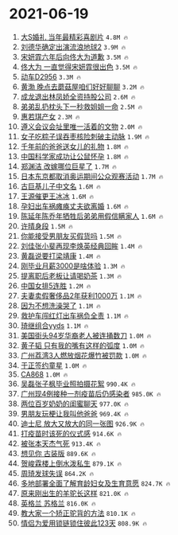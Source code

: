 # 2021-06-19

1. [大S婚礼 当年最精彩喜剧片](https://s.weibo.com/weibo?q=%E5%A4%A7S%E5%A9%9A%E7%A4%BC%20%E5%BD%93%E5%B9%B4%E6%9C%80%E7%B2%BE%E5%BD%A9%E5%96%9C%E5%89%A7%E7%89%87&Refer=top) `4.8M 🔥`
1. [刘德华确定出演流浪地球2](https://s.weibo.com/weibo?q=%23%E5%88%98%E5%BE%B7%E5%8D%8E%E7%A1%AE%E5%AE%9A%E5%87%BA%E6%BC%94%E6%B5%81%E6%B5%AA%E5%9C%B0%E7%90%832%23&Refer=top) `3.9M 🔥`
1. [宋妍霏六年后向佟大为道歉](https://s.weibo.com/weibo?q=%23%E5%AE%8B%E5%A6%8D%E9%9C%8F%E5%85%AD%E5%B9%B4%E5%90%8E%E5%90%91%E4%BD%9F%E5%A4%A7%E4%B8%BA%E9%81%93%E6%AD%89%23&Refer=top) `3.5M 🔥`
1. [佟大为 一直觉得宋妍霏很出色](https://s.weibo.com/weibo?q=%E4%BD%9F%E5%A4%A7%E4%B8%BA%20%E4%B8%80%E7%9B%B4%E8%A7%89%E5%BE%97%E5%AE%8B%E5%A6%8D%E9%9C%8F%E5%BE%88%E5%87%BA%E8%89%B2&Refer=top) `3.5M 🔥`
1. [动车D2956](https://s.weibo.com/weibo?q=%23%E5%8A%A8%E8%BD%A6D2956%23&Refer=top) `3.3M 🔥`
1. [黄渤 晚点去蘑菇屋咱们好好聊聊](https://s.weibo.com/weibo?q=%E9%BB%84%E6%B8%A4%20%E6%99%9A%E7%82%B9%E5%8E%BB%E8%98%91%E8%8F%87%E5%B1%8B%E5%92%B1%E4%BB%AC%E5%A5%BD%E5%A5%BD%E8%81%8A%E8%81%8A&Refer=top) `3.2M 🔥`
1. [成龙退出林凤娇全资持股公司](https://s.weibo.com/weibo?q=%23%E6%88%90%E9%BE%99%E9%80%80%E5%87%BA%E6%9E%97%E5%87%A4%E5%A8%87%E5%85%A8%E8%B5%84%E6%8C%81%E8%82%A1%E5%85%AC%E5%8F%B8%23&Refer=top) `2.6M 🔥`
1. [弟弟乱扔枕头下一秒救姐姐一命](https://s.weibo.com/weibo?q=%23%E5%BC%9F%E5%BC%9F%E4%B9%B1%E6%89%94%E6%9E%95%E5%A4%B4%E4%B8%8B%E4%B8%80%E7%A7%92%E6%95%91%E5%A7%90%E5%A7%90%E4%B8%80%E5%91%BD%23&Refer=top) `2.5M 🔥`
1. [惠若琪产女](https://s.weibo.com/weibo?q=%23%E6%83%A0%E8%8B%A5%E7%90%AA%E4%BA%A7%E5%A5%B3%23&Refer=top) `2.3M 🔥`
1. [遵义会议会址里唯一活着的文物](https://s.weibo.com/weibo?q=%23%E9%81%B5%E4%B9%89%E4%BC%9A%E8%AE%AE%E4%BC%9A%E5%9D%80%E9%87%8C%E5%94%AF%E4%B8%80%E6%B4%BB%E7%9D%80%E7%9A%84%E6%96%87%E7%89%A9%23&Refer=top) `2.0M 🔥`
1. [女子吃粽子误吞枣核险刺破主动脉](https://s.weibo.com/weibo?q=%23%E5%A5%B3%E5%AD%90%E5%90%83%E7%B2%BD%E5%AD%90%E8%AF%AF%E5%90%9E%E6%9E%A3%E6%A0%B8%E9%99%A9%E5%88%BA%E7%A0%B4%E4%B8%BB%E5%8A%A8%E8%84%89%23&Refer=top) `1.9M 🔥`
1. [千年前的爸爸送女儿的礼物](https://s.weibo.com/weibo?q=%23%E5%8D%83%E5%B9%B4%E5%89%8D%E7%9A%84%E7%88%B8%E7%88%B8%E9%80%81%E5%A5%B3%E5%84%BF%E7%9A%84%E7%A4%BC%E7%89%A9%23&Refer=top) `1.8M 🔥`
1. [中国科学家成功让公鼠怀孕](https://s.weibo.com/weibo?q=%23%E4%B8%AD%E5%9B%BD%E7%A7%91%E5%AD%A6%E5%AE%B6%E6%88%90%E5%8A%9F%E8%AE%A9%E5%85%AC%E9%BC%A0%E6%80%80%E5%AD%95%23&Refer=top) `1.8M 🔥`
1. [郑渊洁 改嫁哪位巨星了](https://s.weibo.com/weibo?q=%E9%83%91%E6%B8%8A%E6%B4%81%20%E6%94%B9%E5%AB%81%E5%93%AA%E4%BD%8D%E5%B7%A8%E6%98%9F%E4%BA%86&Refer=top) `1.7M 🔥`
1. [日本东京都取消奥运期间公众观赛活动](https://s.weibo.com/weibo?q=%23%E6%97%A5%E6%9C%AC%E4%B8%9C%E4%BA%AC%E9%83%BD%E5%8F%96%E6%B6%88%E5%A5%A5%E8%BF%90%E6%9C%9F%E9%97%B4%E5%85%AC%E4%BC%97%E8%A7%82%E8%B5%9B%E6%B4%BB%E5%8A%A8%23&Refer=top) `1.7M 🔥`
1. [古巨基儿子中文名](https://s.weibo.com/weibo?q=%23%E5%8F%A4%E5%B7%A8%E5%9F%BA%E5%84%BF%E5%AD%90%E4%B8%AD%E6%96%87%E5%90%8D%23&Refer=top) `1.6M 🔥`
1. [王源催更王冰冰](https://s.weibo.com/weibo?q=%23%E7%8E%8B%E6%BA%90%E5%82%AC%E6%9B%B4%E7%8E%8B%E5%86%B0%E5%86%B0%23&Refer=top) `1.6M 🔥`
1. [孕妇出车祸瘫痪丈夫欲离婚](https://s.weibo.com/weibo?q=%23%E5%AD%95%E5%A6%87%E5%87%BA%E8%BD%A6%E7%A5%B8%E7%98%AB%E7%97%AA%E4%B8%88%E5%A4%AB%E6%AC%B2%E7%A6%BB%E5%A9%9A%23&Refer=top) `1.6M 🔥`
1. [陈延年陈乔年牺牲后弟弟用假信瞒家人](https://s.weibo.com/weibo?q=%23%E9%99%88%E5%BB%B6%E5%B9%B4%E9%99%88%E4%B9%94%E5%B9%B4%E7%89%BA%E7%89%B2%E5%90%8E%E5%BC%9F%E5%BC%9F%E7%94%A8%E5%81%87%E4%BF%A1%E7%9E%92%E5%AE%B6%E4%BA%BA%23&Refer=top) `1.6M 🔥`
1. [许晴身段](https://s.weibo.com/weibo?q=%23%E8%AE%B8%E6%99%B4%E8%BA%AB%E6%AE%B5%23&Refer=top) `1.5M 🔥`
1. [你能接受男朋友买假货吗](https://s.weibo.com/weibo?q=%23%E4%BD%A0%E8%83%BD%E6%8E%A5%E5%8F%97%E7%94%B7%E6%9C%8B%E5%8F%8B%E4%B9%B0%E5%81%87%E8%B4%A7%E5%90%97%23&Refer=top) `1.5M 🔥`
1. [刘佳张小斐再现李焕英经典回眸](https://s.weibo.com/weibo?q=%23%E5%88%98%E4%BD%B3%E5%BC%A0%E5%B0%8F%E6%96%90%E5%86%8D%E7%8E%B0%E6%9D%8E%E7%84%95%E8%8B%B1%E7%BB%8F%E5%85%B8%E5%9B%9E%E7%9C%B8%23&Refer=top) `1.4M 🔥`
1. [黄磊说要打梁靖康](https://s.weibo.com/weibo?q=%23%E9%BB%84%E7%A3%8A%E8%AF%B4%E8%A6%81%E6%89%93%E6%A2%81%E9%9D%96%E5%BA%B7%23&Refer=top) `1.4M 🔥`
1. [刚毕业月薪3000是啥体验](https://s.weibo.com/weibo?q=%23%E5%88%9A%E6%AF%95%E4%B8%9A%E6%9C%88%E8%96%AA3000%E6%98%AF%E5%95%A5%E4%BD%93%E9%AA%8C%23&Refer=top) `1.3M 🔥`
1. [提离职后老板让请喝奶茶](https://s.weibo.com/weibo?q=%23%E6%8F%90%E7%A6%BB%E8%81%8C%E5%90%8E%E8%80%81%E6%9D%BF%E8%AE%A9%E8%AF%B7%E5%96%9D%E5%A5%B6%E8%8C%B6%23&Refer=top) `1.3M 🔥`
1. [中国女排5连胜](https://s.weibo.com/weibo?q=%23%E4%B8%AD%E5%9B%BD%E5%A5%B3%E6%8E%925%E8%BF%9E%E8%83%9C%23&Refer=top) `1.2M 🔥`
1. [夫妻卖假奢侈品2年获利1000万](https://s.weibo.com/weibo?q=%23%E5%A4%AB%E5%A6%BB%E5%8D%96%E5%81%87%E5%A5%A2%E4%BE%88%E5%93%812%E5%B9%B4%E8%8E%B7%E5%88%A91000%E4%B8%87%23&Refer=top) `1.1M 🔥`
1. [因为不想洗澡哭了](https://s.weibo.com/weibo?q=%23%E5%9B%A0%E4%B8%BA%E4%B8%8D%E6%83%B3%E6%B4%97%E6%BE%A1%E5%93%AD%E4%BA%86%23&Refer=top) `1.1M 🔥`
1. [救护车闯红灯出车祸负全责](https://s.weibo.com/weibo?q=%23%E6%95%91%E6%8A%A4%E8%BD%A6%E9%97%AF%E7%BA%A2%E7%81%AF%E5%87%BA%E8%BD%A6%E7%A5%B8%E8%B4%9F%E5%85%A8%E8%B4%A3%23&Refer=top) `1.1M 🔥`
1. [琦继组合yyds](https://s.weibo.com/weibo?q=%23%E7%90%A6%E7%BB%A7%E7%BB%84%E5%90%88yyds%23&Refer=top) `1.1M 🔥`
1. [美国街头94岁华裔老人被连捅数刀](https://s.weibo.com/weibo?q=%23%E7%BE%8E%E5%9B%BD%E8%A1%97%E5%A4%B494%E5%B2%81%E5%8D%8E%E8%A3%94%E8%80%81%E4%BA%BA%E8%A2%AB%E8%BF%9E%E6%8D%85%E6%95%B0%E5%88%80%23&Refer=top) `1.0M 🔥`
1. [黄子韬 只有我的嘴有这样的弧度](https://s.weibo.com/weibo?q=%E9%BB%84%E5%AD%90%E9%9F%AC%20%E5%8F%AA%E6%9C%89%E6%88%91%E7%9A%84%E5%98%B4%E6%9C%89%E8%BF%99%E6%A0%B7%E7%9A%84%E5%BC%A7%E5%BA%A6&Refer=top) `1.0M 🔥`
1. [广州荔湾3人燃放烟花爆竹被罚款](https://s.weibo.com/weibo?q=%23%E5%B9%BF%E5%B7%9E%E8%8D%94%E6%B9%BE3%E4%BA%BA%E7%87%83%E6%94%BE%E7%83%9F%E8%8A%B1%E7%88%86%E7%AB%B9%E8%A2%AB%E7%BD%9A%E6%AC%BE%23&Refer=top) `1.0M 🔥`
1. [于正签约童星](https://s.weibo.com/weibo?q=%23%E4%BA%8E%E6%AD%A3%E7%AD%BE%E7%BA%A6%E7%AB%A5%E6%98%9F%23&Refer=top) `1.0M 🔥`
1. [CA868](https://s.weibo.com/weibo?q=CA868&Refer=top) `1.0M 🔥`
1. [吴磊张子枫毕业照拍摄花絮](https://s.weibo.com/weibo?q=%23%E5%90%B4%E7%A3%8A%E5%BC%A0%E5%AD%90%E6%9E%AB%E6%AF%95%E4%B8%9A%E7%85%A7%E6%8B%8D%E6%91%84%E8%8A%B1%E7%B5%AE%23&Refer=top) `990.4K 🔥`
1. [广州现4例接种一剂疫苗后仍感染者](https://s.weibo.com/weibo?q=%23%E5%B9%BF%E5%B7%9E%E7%8E%B04%E4%BE%8B%E6%8E%A5%E7%A7%8D%E4%B8%80%E5%89%82%E7%96%AB%E8%8B%97%E5%90%8E%E4%BB%8D%E6%84%9F%E6%9F%93%E8%80%85%23&Refer=top) `985.0K 🔥`
1. [两位百岁奶奶的闺蜜聊天](https://s.weibo.com/weibo?q=%23%E4%B8%A4%E4%BD%8D%E7%99%BE%E5%B2%81%E5%A5%B6%E5%A5%B6%E7%9A%84%E9%97%BA%E8%9C%9C%E8%81%8A%E5%A4%A9%23&Refer=top) `977.0K 🔥`
1. [男朋友玩梗让我叫他爸爸](https://s.weibo.com/weibo?q=%23%E7%94%B7%E6%9C%8B%E5%8F%8B%E7%8E%A9%E6%A2%97%E8%AE%A9%E6%88%91%E5%8F%AB%E4%BB%96%E7%88%B8%E7%88%B8%23&Refer=top) `969.4K 🔥`
1. [迪士尼 放大又放大的同一张图](https://s.weibo.com/weibo?q=%E8%BF%AA%E5%A3%AB%E5%B0%BC%20%E6%94%BE%E5%A4%A7%E5%8F%88%E6%94%BE%E5%A4%A7%E7%9A%84%E5%90%8C%E4%B8%80%E5%BC%A0%E5%9B%BE&Refer=top) `926.9K 🔥`
1. [打疫苗时该死的仪式感](https://s.weibo.com/weibo?q=%23%E6%89%93%E7%96%AB%E8%8B%97%E6%97%B6%E8%AF%A5%E6%AD%BB%E7%9A%84%E4%BB%AA%E5%BC%8F%E6%84%9F%23&Refer=top) `914.6K 🔥`
1. [被张本天杰气死](https://s.weibo.com/weibo?q=%23%E8%A2%AB%E5%BC%A0%E6%9C%AC%E5%A4%A9%E6%9D%B0%E6%B0%94%E6%AD%BB%23&Refer=top) `913.4K 🔥`
1. [想见你 古装版](https://s.weibo.com/weibo?q=%E6%83%B3%E8%A7%81%E4%BD%A0%20%E5%8F%A4%E8%A3%85%E7%89%88&Refer=top) `889.6K 🔥`
1. [贺峻霖楼上倒水泼私生](https://s.weibo.com/weibo?q=%23%E8%B4%BA%E5%B3%BB%E9%9C%96%E6%A5%BC%E4%B8%8A%E5%80%92%E6%B0%B4%E6%B3%BC%E7%A7%81%E7%94%9F%23&Refer=top) `879.1K 🔥`
1. [周琦发球失误](https://s.weibo.com/weibo?q=%E5%91%A8%E7%90%A6%E5%8F%91%E7%90%83%E5%A4%B1%E8%AF%AF&Refer=top) `864.2K 🔥`
1. [多地部署全面了解育龄妇女及生育意愿](https://s.weibo.com/weibo?q=%23%E5%A4%9A%E5%9C%B0%E9%83%A8%E7%BD%B2%E5%85%A8%E9%9D%A2%E4%BA%86%E8%A7%A3%E8%82%B2%E9%BE%84%E5%A6%87%E5%A5%B3%E5%8F%8A%E7%94%9F%E8%82%B2%E6%84%8F%E6%84%BF%23&Refer=top) `824.7K 🔥`
1. [原来刚出生的羊驼长这样](https://s.weibo.com/weibo?q=%23%E5%8E%9F%E6%9D%A5%E5%88%9A%E5%87%BA%E7%94%9F%E7%9A%84%E7%BE%8A%E9%A9%BC%E9%95%BF%E8%BF%99%E6%A0%B7%23&Refer=top) `821.0K 🔥`
1. [英格兰 苏格兰](https://s.weibo.com/weibo?q=%E8%8B%B1%E6%A0%BC%E5%85%B0%20%E8%8B%8F%E6%A0%BC%E5%85%B0&Refer=top) `816.0K 🔥`
1. [教大家一个矫正驼背的方法](https://s.weibo.com/weibo?q=%23%E6%95%99%E5%A4%A7%E5%AE%B6%E4%B8%80%E4%B8%AA%E7%9F%AB%E6%AD%A3%E9%A9%BC%E8%83%8C%E7%9A%84%E6%96%B9%E6%B3%95%23&Refer=top) `810.1K 🔥`
1. [情侣为爱用锁链锁住彼此123天](https://s.weibo.com/weibo?q=%23%E6%83%85%E4%BE%A3%E4%B8%BA%E7%88%B1%E7%94%A8%E9%94%81%E9%93%BE%E9%94%81%E4%BD%8F%E5%BD%BC%E6%AD%A4123%E5%A4%A9%23&Refer=top) `808.9K 🔥`
